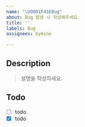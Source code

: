 ```yaml
---
name: "\U0001F41EBug"
about: Bug 발생 시 작성해주세요.
title: ''
labels: Bug
assignees: bymine

---
```


## Description

> 설명을 작성하세요.

## Todo

- [ ] todo
- [x] todo
